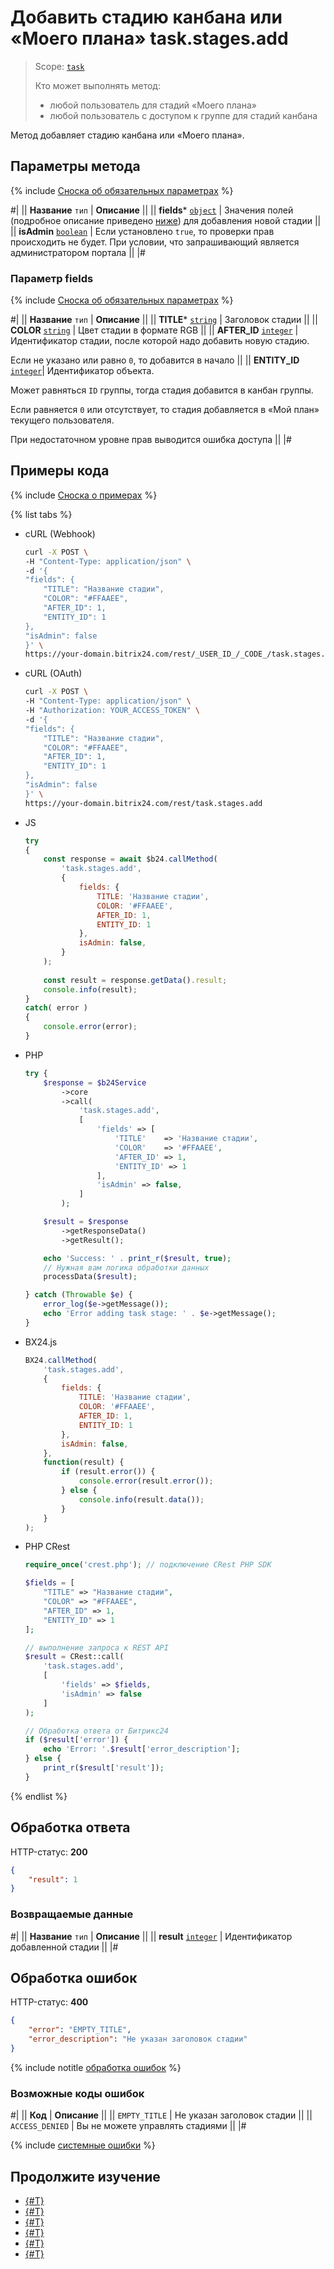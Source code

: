 # Добавить стадию канбана или «Моего плана» task.stages.add

> Scope: [`task`](../../scopes/permissions.md)
>
> Кто может выполнять метод:
> - любой пользователь для стадий «Моего плана»
> - любой пользователь с доступом к группе для стадий канбана

Метод добавляет стадию канбана или «Моего плана».

## Параметры метода

{% include [Сноска об обязательных параметрах](../../../_includes/required.md) %}

#|
|| **Название**
`тип` | **Описание** ||
|| **fields***
[`object`](../../data-types.md) | Значения полей (подробное описание приведено [ниже](#parametr-fields)) для добавления новой стадии ||
|| **isAdmin**
[`boolean`](../../data-types.md) | Если установлено `true`, то проверки прав происходить не будет. При условии, что запрашивающий является администратором портала ||
|#

### Параметр fields

{% include [Сноска об обязательных параметрах](../../../_includes/required.md) %}

#|
|| **Название**
`тип` | **Описание** ||
|| **TITLE***
[`string`](../../data-types.md) | Заголовок стадии ||
|| **COLOR**
[`string`](../../data-types.md) | Цвет стадии в формате RGB ||
|| **AFTER_ID**
[`integer`](../../data-types.md) | Идентификатор стадии, после которой надо добавить новую стадию.

Если не указано или равно `0`, то добавится в начало ||
|| **ENTITY_ID**
[`integer`](../../data-types.md)| Идентификатор объекта.

Может равняться `ID` группы, тогда стадия добавится в канбан группы.

Если равняется `0` или отсутствует, то стадия добавляется в «Мой план» текущего пользователя.

При недостаточном уровне прав выводится ошибка доступа  ||
|#

## Примеры кода

{% include [Сноска о примерах](../../../_includes/examples.md) %}

{% list tabs %}

- cURL (Webhook)

    ```bash
    curl -X POST \
    -H "Content-Type: application/json" \
    -d '{
    "fields": {
        "TITLE": "Название стадии",
        "COLOR": "#FFAAEE",
        "AFTER_ID": 1,
        "ENTITY_ID": 1
    },
    "isAdmin": false
    }' \
    https://your-domain.bitrix24.com/rest/_USER_ID_/_CODE_/task.stages.add
    ```

- cURL (OAuth)

    ```bash
    curl -X POST \
    -H "Content-Type: application/json" \
    -H "Authorization: YOUR_ACCESS_TOKEN" \
    -d '{
    "fields": {
        "TITLE": "Название стадии",
        "COLOR": "#FFAAEE",
        "AFTER_ID": 1,
        "ENTITY_ID": 1
    },
    "isAdmin": false
    }' \
    https://your-domain.bitrix24.com/rest/task.stages.add
    ```

- JS


    ```js
    try
    {
    	const response = await $b24.callMethod(
    		'task.stages.add',
    		{
    			fields: {
    				TITLE: 'Название стадии',
    				COLOR: '#FFAAEE',
    				AFTER_ID: 1,
    				ENTITY_ID: 1
    			},
    			isAdmin: false,
    		}
    	);
    	
    	const result = response.getData().result;
    	console.info(result);
    }
    catch( error )
    {
    	console.error(error);
    }
    ```

- PHP


    ```php
    try {
        $response = $b24Service
            ->core
            ->call(
                'task.stages.add',
                [
                    'fields' => [
                        'TITLE'    => 'Название стадии',
                        'COLOR'    => '#FFAAEE',
                        'AFTER_ID' => 1,
                        'ENTITY_ID' => 1
                    ],
                    'isAdmin' => false,
                ]
            );
    
        $result = $response
            ->getResponseData()
            ->getResult();
    
        echo 'Success: ' . print_r($result, true);
        // Нужная вам логика обработки данных
        processData($result);
    
    } catch (Throwable $e) {
        error_log($e->getMessage());
        echo 'Error adding task stage: ' . $e->getMessage();
    }
    ```

- BX24.js

    ```js
    BX24.callMethod(
        'task.stages.add',
        {
            fields: {
                TITLE: 'Название стадии',
                COLOR: '#FFAAEE',
                AFTER_ID: 1,
                ENTITY_ID: 1
            },
            isAdmin: false,
        },
        function(result) {
            if (result.error()) {
                console.error(result.error());
            } else {
                console.info(result.data());
            }
        }
    );
    ```

- PHP CRest

    ```php
    require_once('crest.php'); // подключение CRest PHP SDK

    $fields = [
        "TITLE" => "Название стадии",
        "COLOR" => "#FFAAEE",
        "AFTER_ID" => 1,
        "ENTITY_ID" => 1
    ];

    // выполнение запроса к REST API
    $result = CRest::call(
        'task.stages.add',
        [
            'fields' => $fields,
            'isAdmin' => false
        ]
    );

    // Обработка ответа от Битрикс24
    if ($result['error']) {
        echo 'Error: '.$result['error_description'];
    } else {
        print_r($result['result']);
    }
    ```

{% endlist %}

## Обработка ответа

HTTP-статус: **200**

```json
{
    "result": 1
}
```

### Возвращаемые данные

#|
|| **Название**
`тип` | **Описание** ||
|| **result** 
[`integer`](../../data-types.md) | Идентификатор добавленной стадии ||
|#

## Обработка ошибок

HTTP-статус: **400**

```json
{
    "error": "EMPTY_TITLE",
    "error_description": "Не указан заголовок стадии"
}
```

{% include notitle [обработка ошибок](../../../_includes/error-info.md) %}

### Возможные коды ошибок

#|
|| **Код** | **Описание** ||
|| `EMPTY_TITLE` | Не указан заголовок стадии ||
|| `ACCESS_DENIED` | Вы не можете управлять стадиями ||
|#

{% include [системные ошибки](../../../_includes/system-errors.md) %}

## Продолжите изучение 

- [{#T}](./index.md)
- [{#T}](./task-stages-update.md)
- [{#T}](./task-stages-get.md)
- [{#T}](./task-stages-can-move-task.md)
- [{#T}](./task-stages-move-task.md)
- [{#T}](./task-stages-delete.md)